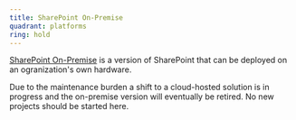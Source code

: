 ```yaml
---
title: SharePoint On-Premise
quadrant: platforms
ring: hold
---
```


[SharePoint On-Premise](https://www.microsoft.com/en-us/microsoft-365/sharepoint/sharepoint-licensing-overview)
is a version of SharePoint that can be deployed on an ogranization's own hardware.

Due to the maintenance burden a shift to a cloud-hosted solution is in progress
and the on-premise version will eventually be retired. No new projects should
be started here.
